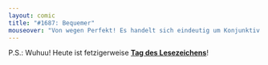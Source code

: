 ```yaml
---
layout: comic
title: "#1687: Bequemer"
mouseover: "Von wegen Perfekt! Es handelt sich eindeutig um Konjunktiv Präsens Aktiv."
---
```


P.S.: 
Wuhuu! Heute ist fetzigerweise <a href="http://www.fonflatter.de/kalender"><strong>Tag des Lesezeichens</strong></a>!
